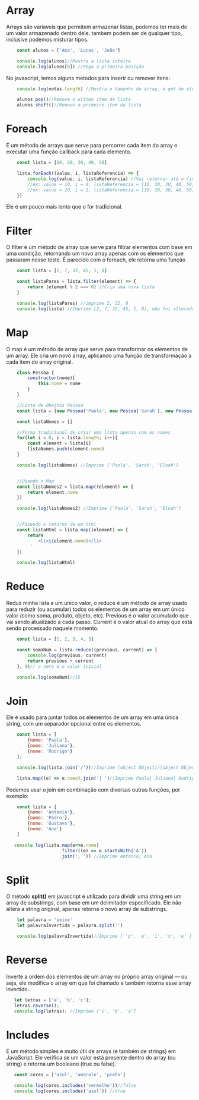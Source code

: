# Array

Arrays são variaveis que permitem armazenar listas, podemos ter mais de um valor armazenado dentro dele, tambem podem ser de qualquer tipo, inclusive podemos misturar tipos.

```javascript
    const alunos = ['Ana', 'Lucas', 'João']

    console.log(alunos)//Mostra a lista inteira
    console.log(alunos[0]) //Pega a primeira posição
```


No javascript, temos alguns metodos para inserir ou remover itens:


```javascript
    console.log(notas.length) //Mostra o tamanho do array, a qnt de elementos

    alunos.pop()//Remove o ultimo item da lista
    alunos.shift()//Remove o primeiro item da lista
```

# Foreach

É um método de arrays que serve para percorrer cada item do array e executar uma função callback para cada elemento.

```javascript
    const lista = [10, 20, 30, 40, 50]

    lista.forEach((value, i, listaReferencia) => {
        console.log(value, i, listaReferencia) //Vai retornar até o fim da lista os valores que estamos, o indice respectivo ao valor e a lista que ele está usando.
        //ex: value = 10, i = 0, listaReferencia = [10, 20, 30, 40, 50]
        //ex: value = 20, i = 1, listaReferencia = [10, 20, 30, 40, 50].... 
    })
```

Ele é um pouco mais lento que o for tradicional.


# Filter

O filter é um método de array que serve para filtrar elementos com base em uma condição, retornando um novo array apenas com os elementos que passaram nesse teste.
É parecido com o foreach, ele retorna uma função

```javascript
    const lista = [2, 7, 32, 45, 1, 8]

    const listaPares = lista.filter(element) => {
        return (element % 2 === 0) //Cria uma nova lista
    }

    console.log(listaPares) //imprime 2, 32, 8
    console.log(lista) //Imprime [2, 7, 32, 45, 1, 8], não foi alterada

```

# Map

O map é um método de array que serve para transformar os elementos de um array. Ele cria um novo array, aplicando uma função de transformação a cada item do array original.

```javascript
    class Pessoa {
        constructor(nome){
            this.nome = nome
        }
    }

    //Lista de Obejtos Pessoa
    const lista = [new Pessoa('Paola', new Pessoa('Sarah'), new Pessoa('Eloah'))]

    const listaNomes = []

    //Forma tradicional de criar uma lista apenas com os nomes
    for(let i = 0; i < lista.length; i++){
        const element = lista[i]
        listaNomes.push(element.nome)
    }

    console.log(listaNomes) //Imprime ['Paola', 'Sarah', 'Eloah']


    //Usando o Map
    const listaNomes2 = lista.map((element) => {
        return element.nome
    })

    console.log(listaNomes2) //Imprime ['Paola', 'Sarah', 'Eloah']


    //Fazendo o retorno de um html
    const listaHtml = lista.map((element) => {
        return `
            <li>${element.nome}</li>
         `
    })

    console.log(listaHtml)
```

# Reduce

Reduz minha lista a um unico valor, o reduce é um método de array usado para reduzir (ou acumular) todos os elementos de um array em um único valor (como soma, produto, objeto, etc).
Previous é o valor acumulado que vai sendo atualizado a cada passo.
Current é o valor atual do array que está sendo processado naquele momento.

```javascript
    const lista = [1, 2, 3, 4, 5]

    const somaNum = lista.reduce((previous, current) => {
        console.log(previous, current)
        return previous + current
    }, 0)// o zero é o valor inicial

    console.log(somaNum)//15

```

# Join

Ele é usado para juntar todos os elementos de um array em uma única string, com um separador opcional entre os elementos.

```javascript
    const lista = [
        {nome: 'Paola'},
        {nome: 'Juliana'}, 
        {nome: 'Rodrigo'}
    ];

    console.log(lista.join('/'))//Imprime [object Object]/[object Object]/[object Object]

    lista.map((e) => e.nome).join('| ')//Imprime Paola| Juliana| Rodrigo

```

Podemos usar o join em combinação com diversas outras funções, por exemplo:

```javascript
    const lista = [
        {nome: 'Antonio'},
        {nome: 'Pedro'},
        {nome: 'Gustavo'},
        {nome: 'Ana'}
    ]

   console.log(lista.map(e=>e.nome)
                    .filter((e) => e.startsWith('A'))
                    .join('; ')) //Imprime Antonio; Ana
```


# Split

O método **split()** em javascript é utilizado para dividir uma string em um array de substrings, com base em um delimitador especificado. Ele não altera a string original, apenas retorna o novo array de substrings.

```javascript
    let palavra = 'peixe'
    let palavraInvertida = palavra.split('')

    console.log(palavraInvertida)//Imprime [ 'p', 'e', 'i', 'x', 'e' ]
```


# Reverse

 Inverte a ordem dos elementos de um array no próprio array original — ou seja, ele modifica o array em que foi chamado e também retorna esse array invertido.

 ```javascript
    let letras = ['a', 'b', 'c'];
    letras.reverse(); 
    console.log(letras); //Imprime ['c', 'b', 'a']
 ```


 # Includes

 É um método simples e muito útil de arrays (e também de strings) em JavaScript. Ele verifica se um valor está presente dentro do array (ou string) e retorna um booleano (true ou false).

 ```javascript
    const cores = ['azul', 'amarelo', 'preto']

    console.log(cores.includes('vermelho'))//false
    console.log(cores.includes('azul')) //true
 ```
